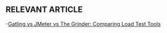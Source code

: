 ## RELEVANT ARTICLE

-[Gatling vs JMeter vs The Grinder: Comparing Load Test Tools](https://www.baeldung.com/gatling-jmeter-grinder-comparison)
